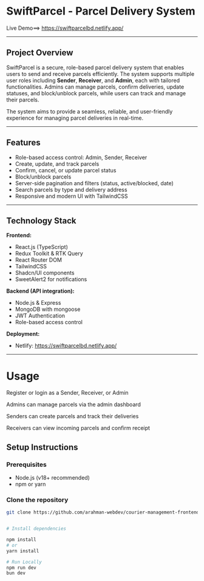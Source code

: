 # SwiftParcel - Parcel Delivery System

Live Demo==> https://swiftparcelbd.netlify.app/

---

## Project Overview

SwiftParcel is a secure, role-based parcel delivery system that enables users to send and receive parcels efficiently. The system supports multiple user roles including **Sender**, **Receiver**, and **Admin**, each with tailored functionalities. Admins can manage parcels, confirm deliveries, update statuses, and block/unblock parcels, while users can track and manage their parcels.  

The system aims to provide a seamless, reliable, and user-friendly experience for managing parcel deliveries in real-time.

---

## Features

- Role-based access control: Admin, Sender, Receiver  
- Create, update, and track parcels  
- Confirm, cancel, or update parcel status  
- Block/unblock parcels  
- Server-side pagination and filters (status, active/blocked, date)  
- Search parcels by type and delivery address  
- Responsive and modern UI with TailwindCSS  

---

## Technology Stack

**Frontend:**  
- React.js (TypeScript)  
- Redux Toolkit & RTK Query  
- React Router DOM  
- TailwindCSS  
- Shadcn/UI components  
- SweetAlert2 for notifications  

**Backend (API integration):**  
- Node.js & Express  
- MongoDB  with mongoose
- JWT Authentication  
- Role-based access control  

**Deployment:**  
- Netlify: https://swiftparcelbd.netlify.app/ 

---

# Usage

Register or login as a Sender, Receiver, or Admin

Admins can manage parcels via the admin dashboard

Senders can create parcels and track their deliveries

Receivers can view incoming parcels and confirm receipt

## Setup Instructions

### Prerequisites
- Node.js (v18+ recommended)  
- npm or yarn  

### Clone the repository
```bash
git clone https://github.com/arahman-webdev/courier-management-frontend.git


# Install dependencies

npm install
# or
yarn install

# Run Locally
npm run dev
bun dev
